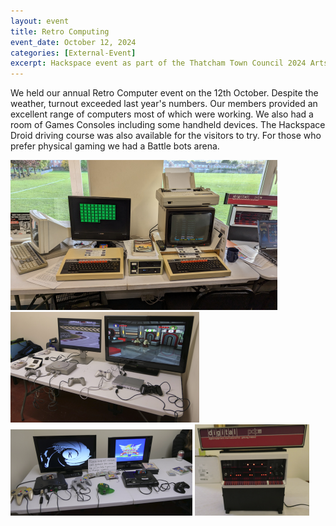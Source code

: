 ```yaml
---
layout: event
title: Retro Computing
event_date: October 12, 2024
categories: [External-Event]
excerpt: Hackspace event as part of the Thatcham Town Council 2024 Arts Festival  
---
```


We held our annual Retro Computer event on the 12th October. Despite the weather, turnout exceeded last year's numbers. Our members provided an excellent range of computers most of which were working. We also had a room of Games Consoles including some handheld devices. The Hackspace Droid driving course was also available for the visitors to try. For those who prefer physical gaming we had a Battle bots arena. 

![](/images/bbc1.png)
![](/images/gamesconsoles1.png)
![](/images/gamesconsoles2.png)
![](/images/retro/decpdp11.png)

